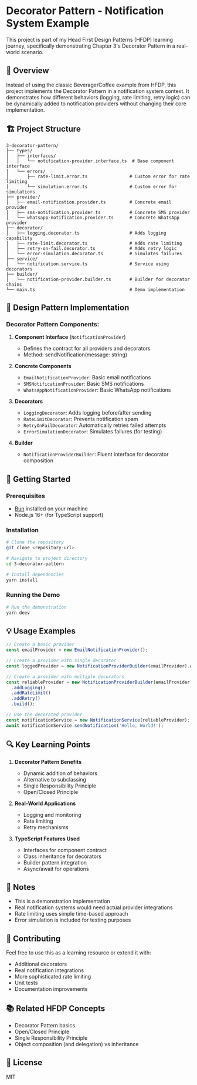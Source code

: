 # Decorator Pattern - Notification System Example

This project is part of my Head First Design Patterns (HFDP) learning journey, specifically demonstrating Chapter 3's Decorator Pattern in a real-world scenario.

## 🎯 Overview

Instead of using the classic Beverage/Coffee example from HFDP, this project implements the Decorator Pattern in a notification system context. It demonstrates how different behaviors (logging, rate limiting, retry logic) can be dynamically added to notification providers without changing their core implementation.

## 🏗️ Project Structure

```
3-decorator-pattern/
├── types/
│   ├── interfaces/
│   │   └── notification-provider.interface.ts  # Base component interface
│   └── errors/
│       ├── rate-limit.error.ts                # Custom error for rate limiting
│       └── simulation.error.ts                # Custom error for simulations
├── provider/
│   ├── email-notification.provider.ts         # Concrete email provider
│   ├── sms-notification.provider.ts           # Concrete SMS provider
│   └── whatsapp-notification.provider.ts      # Concrete WhatsApp provider
├── decorator/
│   ├── logging.decorator.ts                   # Adds logging capability
│   ├── rate-limit.decorator.ts                # Adds rate limiting
│   ├── retry-on-fail.decorator.ts             # Adds retry logic
│   └── error-simulation.decorator.ts          # Simulates failures
├── service/
│   └── notification.service.ts                # Service using decorators
├── builder/
│   └── notification-provider.builder.ts       # Builder for decorator chains
└── main.ts                                    # Demo implementation
```

## 🎨 Design Pattern Implementation

### Decorator Pattern Components:

1. **Component Interface** (`NotificationProvider`)

   - Defines the contract for all providers and decorators
   - Method: sendNotification(message: string)

2. **Concrete Components**

   - `EmailNotificationProvider`: Basic email notifications
   - `SMSNotificationProvider`: Basic SMS notifications
   - `WhatsAppNotificationProvider`: Basic WhatsApp notifications

3. **Decorators**

   - `LoggingDecorator`: Adds logging before/after sending
   - `RateLimitDecorator`: Prevents notification spam
   - `RetryOnFailDecorator`: Automatically retries failed attempts
   - `ErrorSimulationDecorator`: Simulates failures (for testing)

4. **Builder**
   - `NotificationProviderBuilder`: Fluent interface for decorator composition

## 🚀 Getting Started

### Prerequisites

- [Bun](https://bun.sh/) installed on your machine
- Node.js 16+ (for TypeScript support)

### Installation

```bash
# Clone the repository
git clone <repository-url>

# Navigate to project directory
cd 3-decorator-pattern

# Install dependencies
yarn install
```

### Running the Demo

```bash
# Run the demonstration
yarn deev
```

## 💡 Usage Examples

```typescript
// Create a basic provider
const emailProvider = new EmailNotificationProvider();

// Create a provider with single decorator
const loggedProvider = new NotificationProviderBuilder(emailProvider).addLogging().build();

// Create a provider with multiple decorators
const reliableProvider = new NotificationProviderBuilder(emailProvider)
  .addLogging()
  .addRateLimit()
  .addRetry()
  .build();

// Use the decorated provider
const notificationService = new NotificationService(reliableProvider);
await notificationService.sendNotification('Hello, World!');
```

## 🔍 Key Learning Points

1. **Decorator Pattern Benefits**

   - Dynamic addition of behaviors
   - Alternative to subclassing
   - Single Responsibility Principle
   - Open/Closed Principle

2. **Real-World Applications**

   - Logging and monitoring
   - Rate limiting
   - Retry mechanisms

3. **TypeScript Features Used**
   - Interfaces for component contract
   - Class inheritance for decorators
   - Builder pattern integration
   - Async/await for operations

## 📝 Notes

- This is a demonstration implementation
- Real notification systems would need actual provider integrations
- Rate limiting uses simple time-based approach
- Error simulation is included for testing purposes

## 🤝 Contributing

Feel free to use this as a learning resource or extend it with:

- Additional decorators
- Real notification integrations
- More sophisticated rate limiting
- Unit tests
- Documentation improvements

## 📚 Related HFDP Concepts

- Decorator Pattern basics
- Open/Closed Principle
- Single Responsibility Principle
- Object composition (and delegation) vs inheritance

## 📄 License

MIT
